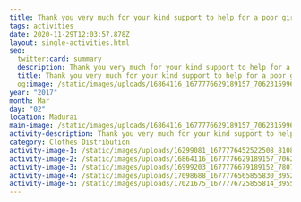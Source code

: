 ```yaml
---
title: Thank you very much for your kind support to help for a poor girl marriage.
tags: activities
date: 2020-11-29T12:03:57.878Z
layout: single-activities.html
seo:
  twitter:card: summary
  description: Thank you very much for your kind support to help for a poor girl marriage.
  title: Thank you very much for your kind support to help for a poor girl marriage.
  og:image: /static/images/uploads/16864116_1677776629189157_7062315996930194368_n_1677776629189157.jpg
year: "2017"
month: Mar
day: "02"
location: Madurai
main-image: /static/images/uploads/16864116_1677776629189157_7062315996930194368_n_1677776629189157.jpg
activity-description: Thank you very much for your kind support to help for a poor girl marriage.
category: Clothes Distribution
activity-image-1: /static/images/uploads/16299081_1677776452522508_8108034462115534840_n_1677776452522508.jpg
activity-image-2: /static/images/uploads/16864116_1677776629189157_7062315996930194368_n_1677776629189157.jpg
activity-image-3: /static/images/uploads/16999203_1677776679189152_780768564371997442_n_1677776679189152.jpg
activity-image-4: /static/images/uploads/17098688_1677776565855830_3952661497860488624_n_1677776565855830.jpg
activity-image-5: /static/images/uploads/17021675_1677776725855814_3955924395119652898_n_1677776725855814.jpg
---
```

